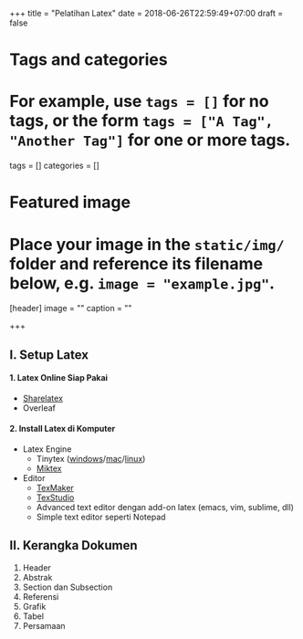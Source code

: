 +++
title = "Pelatihan Latex"
date = 2018-06-26T22:59:49+07:00
draft = false

# Tags and categories
# For example, use `tags = []` for no tags, or the form `tags = ["A Tag", "Another Tag"]` for one or more tags.
tags = []
categories = []

# Featured image
# Place your image in the `static/img/` folder and reference its filename below, e.g. `image = "example.jpg"`.
[header]
image = ""
caption = ""

+++

## I. Setup Latex
#### 1. Latex Online Siap Pakai
- [Sharelatex](https://www.sharelatex.com?r=612d83fd&rm=d&rs=b)
- Overleaf

#### 2. Install Latex di Komputer
- Latex Engine
  - Tinytex ([windows](https://github.com/yihui/tinytex/raw/master/tools/install-windows.bat)/[mac](https://github.com/yihui/tinytex/raw/master/tools/install-unx.sh)/[linux](https://github.com/yihui/tinytex/raw/master/tools/install-unx.sh))
  - [Miktex](https://miktex.org/download)
- Editor
  - [TexMaker](http://www.xm1math.net/texmaker/download.html)
  - [TexStudio](https://www.texstudio.org/)
  - Advanced text editor dengan add-on latex (emacs, vim, sublime, dll)
  - Simple text editor seperti Notepad

## II. Kerangka Dokumen
1. Header
2. Abstrak
3. Section dan Subsection
4. Referensi
5. Grafik
6. Tabel
7. Persamaan

